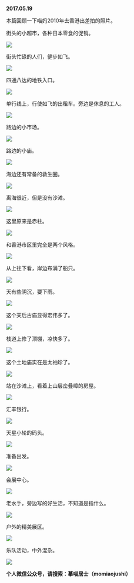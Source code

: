 
          
            
**2017.05.19**

本篇回顾一下喵妈2010年去香港出差拍的照片。

街头的小超市，各种日本零食的促销。




![](//upload-images.jianshu.io/upload_images/51001-90cef039887af459.jpg)




街头忙碌的人们，健步如飞。




![](//upload-images.jianshu.io/upload_images/51001-f422dd1ad90ddc9a.jpg)




四通八达的地铁入口。




![](//upload-images.jianshu.io/upload_images/51001-ef36bd52f1098822.jpg)




单行线上，行使如飞的出租车。旁边是休息的工人。




![](//upload-images.jianshu.io/upload_images/51001-0e430aeffa269996.jpg)




路边的小市场。




![](//upload-images.jianshu.io/upload_images/51001-af642021d746958c.jpg)




路边的小庙。




![](//upload-images.jianshu.io/upload_images/51001-c09aa8d6643d9c33.jpg)




海边还有常备的救生圈。




![](//upload-images.jianshu.io/upload_images/51001-8df4495b12394e5e.jpg)




离海很近，但是没有沙滩。




![](//upload-images.jianshu.io/upload_images/51001-b1aea2105079ecbe.jpg)




这里原来是赤柱。




![](//upload-images.jianshu.io/upload_images/51001-68df26b80d12fb08.jpg)




和香港市区里完全是两个风格。




![](//upload-images.jianshu.io/upload_images/51001-ef11010d67055f92.jpg)




从上往下看，岸边布满了船只。




![](//upload-images.jianshu.io/upload_images/51001-59165f27b5b40122.jpg)




天有些阴沉，要下雨。




![](//upload-images.jianshu.io/upload_images/51001-e6f0be0561993f6f.jpg)




这个天后古庙显得宏伟多了。




![](//upload-images.jianshu.io/upload_images/51001-19bc821c7010821b.jpg)




栈道上修了顶棚，凉快多了。




![](//upload-images.jianshu.io/upload_images/51001-68cb787d424f2413.jpg)




这个土地庙实在是太袖珍了。




![](//upload-images.jianshu.io/upload_images/51001-e32ad76e7135fc94.jpg)




站在沙滩上，看着上山层峦叠嶂的房屋。




![](//upload-images.jianshu.io/upload_images/51001-9a48f4fdfef23d41.jpg)




汇丰银行。




![](//upload-images.jianshu.io/upload_images/51001-a022a048e75049e7.jpg)




天星小轮的码头。




![](//upload-images.jianshu.io/upload_images/51001-9d766ceb7d0ec615.jpg)




准备出发。




![](//upload-images.jianshu.io/upload_images/51001-a63e1292292c5420.jpg)




会展中心。




![](//upload-images.jianshu.io/upload_images/51001-db6881f8197aec9f.jpg)




老水手，旁边写的好生活，不知道是指什么。




![](//upload-images.jianshu.io/upload_images/51001-747efe2126517b5c.jpg)




户外的精美展区。




![](//upload-images.jianshu.io/upload_images/51001-d5fb89ad42fb8d75.jpg)




乐队活动，中外混杂。




![](//upload-images.jianshu.io/upload_images/51001-13e71c6d81a5049a.jpg)





**个人微信公众号，请搜索：摹喵居士（momiaojushi）**

          
        
